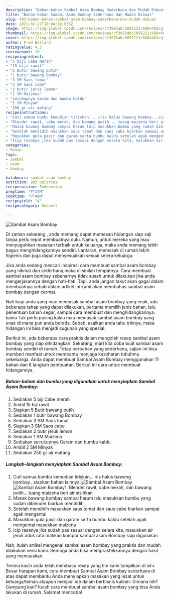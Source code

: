 ```yaml
---
description: "Bahan-bahan Sambal Asam Bombay Sederhana dan Mudah Dibuat"
title: "Bahan-bahan Sambal Asam Bombay Sederhana dan Mudah Dibuat"
slug: 483-bahan-bahan-sambal-asam-bombay-sederhana-dan-mudah-dibuat
date: 2021-02-27T18:04:18.035Z
image: https://img-global.cpcdn.com/recipes/cf3985abc5691221/680x482cq70/sambal-asam-bombay-foto-resep-utama.jpg
thumbnail: https://img-global.cpcdn.com/recipes/cf3985abc5691221/680x482cq70/sambal-asam-bombay-foto-resep-utama.jpg
cover: https://img-global.cpcdn.com/recipes/cf3985abc5691221/680x482cq70/sambal-asam-bombay-foto-resep-utama.jpg
author: Fred Ballard
ratingvalue: 4.3
reviewcount: 10
recipeingredient:
- "5 biji Cabe merah"
- "15 biji rawit"
- "5 Butir bawang putih"
- "1 butir bawang Bombay"
- "3 SM Saos tomat"
- "3 SM Saos cabe"
- "2 butir jeruk lemon"
- "1 SM Maizena"
- "secukupnya Garam dan bumbu kaldu"
- "2 SM Minyak"
- "250 gr air matang"
recipeinstructions:
- "Cuti samua bumbu kemudian tiriskan... iris halus bawang bombay...siapkan bahan lainnya"
- "Blender rawit, cabe merah, dan bawang putih... tuang maizena beri air sisihkan"
- "Masak bawang bombay sampai harum lalu masukkan bumbu yang sudah diblender biarkan mendidih"
- "Setelah mendidih masukkan saus tomat dan saus cabe biarkan sampai agak mengental"
- "Masukkan gula pasir dan garam serta bumbu kaldu setelah agak mengental masukkan maizena"
- "Icip rasanya jika sudah pas sesuai dengan selera kita, masukkan air jeruk aduk rata matikan kompor sambal asam Bombay siap digunakan"
categories:
- Resep
tags:
- sambal
- asam
- bombay

katakunci: sambal asam bombay 
nutrition: 283 calories
recipecuisine: Indonesian
preptime: "PT14M"
cooktime: "PT49M"
recipeyield: "4"
recipecategory: Dessert

---
```



![Sambal Asam Bombay](https://img-global.cpcdn.com/recipes/cf3985abc5691221/680x482cq70/sambal-asam-bombay-foto-resep-utama.jpg)

Di zaman  sekarang , anda memang dapat memesan hidangan siap saji tanpa perlu repot membuatnya dulu. Namun, untuk mereka yang mau menyuguhkan masakan terbaik untuk keluarga, maka anda memang lebih bagus menghidangkannya sendiri. Lantaran, memasak di rumah lebih higienis dan juga dapat menyesuaikan sesuai selera keluarga.

Jika anda sedang mencari inspirasi cara membuat sambal asam bombay yang nikmat dan sederhana,maka di sinilah tempatnya. Cara membuat sambal asam bombay  sebenarnya tidak susah untuk dilakukan jika anda mengerjakannya dengan hati-hati. Tapi, anda jangan takut akan gagal dalam membuatnya 
sebab dalam artikel ini kami akan membahas sambal asam bombay dengan cermat.  



Nah bagi anda yang mau memasak sambal asam bombay yang enak, ada beberapa tahap yang dapat dilakukan, pertama memilih jenis bahan, lalu penentuan bahan segar, sampai cara membuat dan menghidangkannya. kamu Tak perlu pusing kalau mau memasak sambal asam bombay yang enak di mana pun anda berada. Sebab, asalkan anda  tahu triknya, maka hidangan ini bisa menjadi suguhan yang spesial.

Berikut ini, ada beberapa cara praktis  dalam mengolah resep sambal asam bombay yang siap dihidangkan. Sekarang, mari kita coba buat sambal asam bombay sendiri di rumah. Tetap berbahan yang sederhana, sajian ini bisa memberi manfaat untuk membantu menjaga kesehatan tubuhmu sekeluarga. Anda dapat membuat Sambal Asam Bombay menggunakan 11 bahan dan 6 langkah pembuatan. Berikut ini cara untuk membuat hidangannya.

<!--inarticleads1-->

##### Bahan-bahan dan bumbu yang digunakan untuk menyiapkan Sambal Asam Bombay:

1. Sediakan 5 biji Cabe merah
1. Ambil 15 biji rawit
1. Siapkan 5 Butir bawang putih
1. Sediakan 1 butir bawang Bombay
1. Sediakan 3 SM Saos tomat
1. Siapkan 3 SM Saos cabe
1. Sediakan 2 butir jeruk lemon
1. Sediakan 1 SM Maizena
1. Sediakan secukupnya Garam dan bumbu kaldu
1. Ambil 2 SM Minyak
1. Sediakan 250 gr air matang




<!--inarticleads2-->

##### Langkah-langkah menyiapkan Sambal Asam Bombay:

1. Cuti samua bumbu kemudian tiriskan... iris halus bawang bombay...siapkan bahan lainnya
<img src="https://img-global.cpcdn.com/steps/ff853cc5d092fc2c/160x128cq70/sambal-asam-bombay-langkah-memasak-1-foto.jpg" alt="Sambal Asam Bombay"><img src="https://img-global.cpcdn.com/steps/93a7ccfcabccd182/160x128cq70/sambal-asam-bombay-langkah-memasak-1-foto.jpg" alt="Sambal Asam Bombay">1. Blender rawit, cabe merah, dan bawang putih... tuang maizena beri air sisihkan
1. Masak bawang bombay sampai harum lalu masukkan bumbu yang sudah diblender biarkan mendidih
1. Setelah mendidih masukkan saus tomat dan saus cabe biarkan sampai agak mengental
1. Masukkan gula pasir dan garam serta bumbu kaldu setelah agak mengental masukkan maizena
1. Icip rasanya jika sudah pas sesuai dengan selera kita, masukkan air jeruk aduk rata matikan kompor sambal asam Bombay siap digunakan




Nah, itulah artikel mengenai  sambal asam bombay  yang praktis dan mudah dilakukan versi kami. Semoga anda bisa mempraktekkannya dengan hasil yang memuaskan. 

Terima kasih anda telah membaca resep yang tim kami tampilkan di sini. Besar harapan kami, cara membuat  Sambal Asam Bombay sederhana di atas dapat membantu Anda menyiapkan masakan yang lezat untuk keluarga/teman ataupun menjadi ide dalam berbisnis kuliner. Gimana nih? Gampang kan? Itulah cara membuat sambal asam bombay yang bisa Anda lakukan di rumah. Selamat mencoba!

